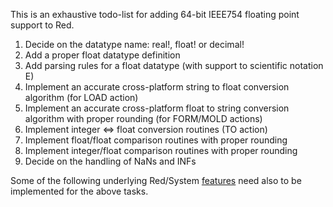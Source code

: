 This is an exhaustive todo-list for adding 64-bit IEEE754 floating point support to Red. 

1. Decide on the datatype name: real!, float! or decimal!
2. Add a proper float datatype definition
3. Add parsing rules for a float datatype (with support to scientific notation E)
4. Implement an accurate cross-platform string to float conversion algorithm (for LOAD action)
5. Implement an accurate cross-platform float to string conversion algorithm with proper rounding (for FORM/MOLD actions)
6. Implement integer <=> float conversion routines (TO action)
7. Implement float/float comparison routines with proper rounding 
8. Implement integer/float comparison routines with proper rounding
9. Decide on the handling of NaNs and INFs

Some of the following underlying Red/System [features](https://github.com/red/red/wiki/Floating-point-support-todo-list) need also to be implemented for the above tasks.